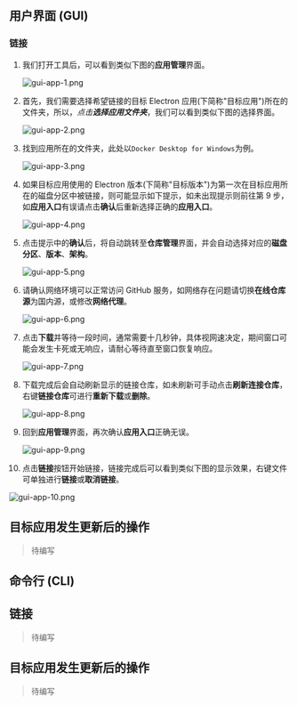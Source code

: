 ## 用户界面 (GUI)

### 链接

1. 我们打开工具后，可以看到类似下图的**应用管理**界面。

   ![gui-app-1.png](gui-app-1.png)

2. 首先，我们需要选择希望链接的目标 Electron 应用(下简称"目标应用")所在的文件夹，所以，*点击**选择应用文件夹***，我们可以看到类似下图的选择界面。

   ![gui-app-2.png](gui-app-2.png)

3. 找到应用所在的文件夹，此处以`Docker Desktop for Windows`为例。

   ![gui-app-3.png](gui-app-3.png)

4. 如果目标应用使用的 Electron 版本(下简称"目标版本")为第一次在目标应用所在的磁盘分区中被链接，则可能显示如下提示，如未出现提示则前往第 9 步，如**应用入口**有误请点击**确认**后重新选择正确的**应用入口**。

   ![gui-app-4.png](gui-app-4.png)

5. 点击提示中的**确认**后，将自动跳转至**仓库管理**界面，并会自动选择对应的**磁盘分区**、**版本**、**架构**。

   ![gui-app-5.png](gui-app-5.png)

6. 请确认网络环境可以正常访问 GitHub 服务，如网络存在问题请切换**在线仓库源**为国内源，或修改**网络代理**。

   ![gui-app-6.png](gui-app-6.png)

7. 点击**下载**并等待一段时间，通常需要十几秒钟，具体视网速决定，期间窗口可能会发生卡死或无响应，请耐心等待直至窗口恢复响应。

   ![gui-app-7.png](gui-app-7.png)

8. 下载完成后会自动刷新显示的链接仓库，如未刷新可手动点击**刷新连接仓库**，右键**链接仓库**可进行**重新下载**或**删除**。

   ![gui-app-8.png](gui-app-8.png)

9. 回到**应用管理**界面，再次确认**应用入口**正确无误。

   ![gui-app-9.png](gui-app-9.png)

10. 点击**链接**按钮开始链接，链接完成后可以看到类似下图的显示效果，右键文件可单独进行**链接**或**取消链接**。

   ![gui-app-10.png](gui-app-10.png)

## 目标应用发生更新后的操作

> 待编写

## 命令行 (CLI)

## 链接

> 待编写

## 目标应用发生更新后的操作

> 待编写
